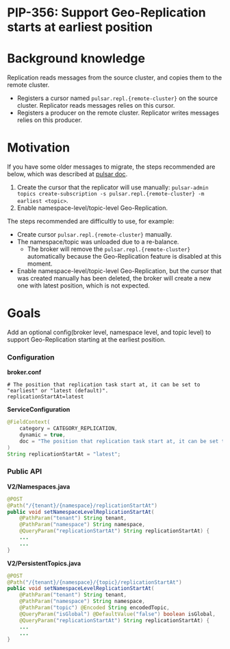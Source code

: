 # PIP-356: Support Geo-Replication starts at earliest position

# Background knowledge

Replication reads messages from the source cluster, and copies them to the remote cluster.
- Registers a cursor named `pulsar.repl.{remote-cluster}` on the source cluster. Replicator reads messages relies on this cursor.
- Registers a producer on the remote cluster. Replicator writes messages relies on this producer.

# Motivation

If you have some older messages to migrate, the steps recommended are below, which was described at [pulsar doc](https://pulsar.apache.org/docs/3.2.x/administration-geo/#migrate-data-between-clusters-using-geo-replication).
1. Create the cursor that the replicator will use manually: `pulsar-admin topics create-subscription -s pulsar.repl.{remote-cluster} -m earliest <topic>`.
2. Enable namespace-level/topic-level Geo-Replication.

The steps recommended are difficultly to use, for example:
- Create cursor `pulsar.repl.{remote-cluster}` manually.
- The namespace/topic was unloaded due to a re-balance.
  - The broker will remove the `pulsar.repl.{remote-cluster}` automatically because the Geo-Replication feature is disabled at this moment.
- Enable namespace-level/topic-level Geo-Replication, but the cursor that was created manually has been deleted, the broker will create a new one with latest position, which is not expected.


# Goals
Add an optional config(broker level, namespace level, and topic level) to support Geo-Replication starting at the earliest position.

### Configuration

**broker.conf**
```properties
# The position that replication task start at, it can be set to "earliest" or "latest (default)".
replicationStartAt=latest
```

**ServiceConfiguration**
```java
@FieldContext(
    category = CATEGORY_REPLICATION,
    dynamic = true,
    doc = "The position that replication task start at, it can be set to earliest or latest (default)."
)
String replicationStartAt = "latest";
```

### Public API

**V2/Namespaces.java**
```java
@POST
@Path("/{tenant}/{namespace}/replicationStartAt")
public void setNamespaceLevelReplicationStartAt(
    @PathParam("tenant") String tenant,
    @PathParam("namespace") String namespace,
    @QueryParam("replicationStartAt") String replicationStartAt) {
    ...
    ...
}
```

**V2/PersistentTopics.java**
```java
@POST
@Path("/{tenant}/{namespace}/{topic}/replicationStartAt")
public void setNamespaceLevelReplicationStartAt(
    @PathParam("tenant") String tenant,
    @PathParam("namespace") String namespace,
    @PathParam("topic") @Encoded String encodedTopic,
    @QueryParam("isGlobal") @DefaultValue("false") boolean isGlobal,
    @QueryParam("replicationStartAt") String replicationStartAt) {
    ...
    ...
}
```
